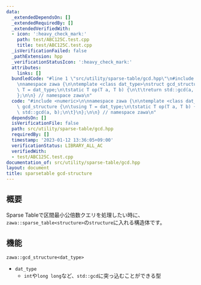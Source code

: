 ```yaml
---
data:
  _extendedDependsOn: []
  _extendedRequiredBy: []
  _extendedVerifiedWith:
  - icon: ':heavy_check_mark:'
    path: test/ABC125C.test.cpp
    title: test/ABC125C.test.cpp
  _isVerificationFailed: false
  _pathExtension: hpp
  _verificationStatusIcon: ':heavy_check_mark:'
  attributes:
    links: []
  bundledCode: "#line 1 \"src/utility/sparse-table/gcd.hpp\"\n#include <numeric>\n\
    \nnamespace zawa {\n\ntemplate <class dat_type>\nstruct gcd_structure {\n\tusing\
    \ T = dat_type;\n\tstatic T op(T a, T b) {\n\t\treturn std::gcd(a, b);\n\t}\n\
    };\n\n} // namespace zawa\n"
  code: "#include <numeric>\n\nnamespace zawa {\n\ntemplate <class dat_type>\nstruct\
    \ gcd_structure {\n\tusing T = dat_type;\n\tstatic T op(T a, T b) {\n\t\treturn\
    \ std::gcd(a, b);\n\t}\n};\n\n} // namespace zawa\n"
  dependsOn: []
  isVerificationFile: false
  path: src/utility/sparse-table/gcd.hpp
  requiredBy: []
  timestamp: '2023-01-12 13:36:05+09:00'
  verificationStatus: LIBRARY_ALL_AC
  verifiedWith:
  - test/ABC125C.test.cpp
documentation_of: src/utility/sparse-table/gcd.hpp
layout: document
title: sparsetable gcd-structure
---
```


## 概要

Sparse Tableで区間最小公倍数クエリを処理したい時に、`zawa::sparse_table<structure>`の`structure`に入れる構造体です。

## 機能

`zawa::gcd_structure<dat_type>`
- `dat_type`
	- `int`や`long long`など、`std::gcd`に突っ込むことができる型
